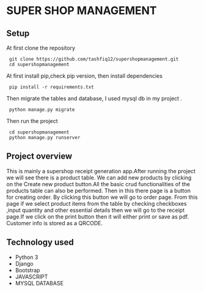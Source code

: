 # SUPER SHOP MANAGEMENT

## Setup
At first clone the repository
```
 git clone https://github.com/tashfiq12/supershopmanagement.git
 cd supershopmanagement
```
At first install pip,check pip version, then  install dependencies
```
 pip install -r requirements.txt
```
Then migrate the tables and database, I used mysql db in my project .
```
 python manage.py migrate
```
Then run the project
```
 cd supershopmanagement
 python manage.py runserver
```
## Project overview
This is mainly a supershop receipt generation app.After running the project we will see there is a product table. We can add new products by clicking on the Create new product 
button.All the basic crud functionalities of the products table can also be performed. Then in this there page is a button for creating order. By clicking this button we 
will go to order page. From this page if we select product items from the table by checking checkboxes ,input quantity and other essential details then we will go to the receipt
page.If we click on the print button then it will either print or save as pdf. Customer info is stored as a QRCODE.

## Technology used
* Python 3
* Django
* Bootstrap
* JAVASCRIPT
* MYSQL DATABASE
